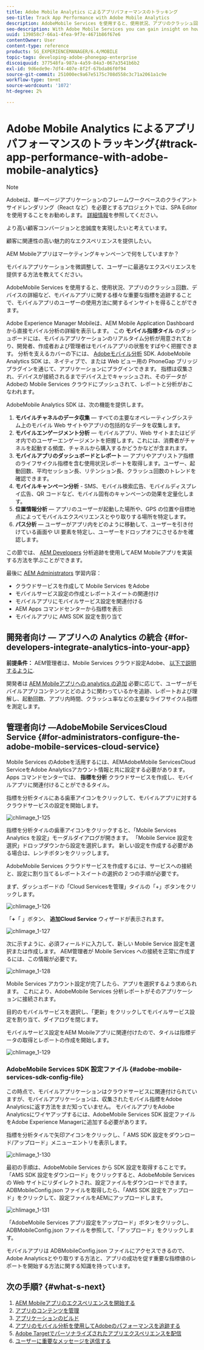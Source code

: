 ```yaml
---
title: Adobe Mobile Analytics によるアプリパフォーマンスのトラッキング
seo-title: Track App Performance with Adobe Mobile Analytics
description: AdobeMobile Services を使用すると、使用状況、アプリのクラッシュ回数、デバイスの詳細など、モバイルアプリに関する様々な重要な指標を追跡することで、モバイルアプリのユーザーの使用方法に関するインサイトを得ることができます。 このページでは、この機能について詳しく見ていきます。
seo-description: With Adobe Mobile Services you can gain insight on how your users are using your mobile apps by tracking usage, app crashes, device details and so many other critical metrics for your mobile apps. Follow this page to learn more.
uuid: 139858c7-66a1-4fea-9f7e-4671b86f67e6
contentOwner: User
content-type: reference
products: SG_EXPERIENCEMANAGER/6.4/MOBILE
topic-tags: developing-adobe-phonegap-enterprise
discoiquuid: 377548fa-987a-4a59-84a3-067a3541b6b2
exl-id: 9d6ede9e-7df4-407e-8f2f-67bda86f0f94
source-git-commit: 251000ec9a67e5175c708d558c3c71a2061a1c9e
workflow-type: tm+mt
source-wordcount: '1072'
ht-degree: 2%

---
```


# Adobe Mobile Analytics によるアプリパフォーマンスのトラッキング{#track-app-performance-with-adobe-mobile-analytics}

>[!NOTE]
>
>Adobeは、単一ページアプリケーションのフレームワークベースのクライアントサイドレンダリング（React など）を必要とするプロジェクトでは、SPA Editor を使用することをお勧めします。 [詳細情報](/help/sites-developing/spa-overview.md)を参照してください。

より高い顧客コンバージョンと忠誠度を実現したいと考えています。

顧客に関連性の高い魅力的なエクスペリエンスを提供したい。

AEM Mobileアプリはマーケティングキャンペーンで何をしていますか？

モバイルアプリケーションを微調整して、ユーザーに最適なエクスペリエンスを提供する方法を教えてください。

AdobeMobile Services を使用すると、使用状況、アプリのクラッシュ回数、デバイスの詳細など、モバイルアプリに関する様々な重要な指標を追跡することで、モバイルアプリのユーザーの使用方法に関するインサイトを得ることができます。

Adobe Experience Manager Mobileは、AEM Mobile Application Dashboard から直接モバイル分析の詳細を表示します。 この **モバイル指標タイル** のダッシュボードには、モバイルアプリケーションのリアルタイム分析が用意されており、開発者、作成者および管理者はモバイルアプリの状態をすばやく把握できます。 分析を支えるカバーの下には、 [Adobeモバイル分析](https://www.adobe.com/ca/solutions/digital-analytics/mobile-web-apps-analytics.html) SDK. AdobeMobile Analytics SDK は、ネイティブで、または Web ビュー用の PhoneGap ブリッジプラグインを通じて、アプリケーションにプラグインできます。 指標は収集され、デバイスが接続されるまでデバイス上でキャッシュされ、そのデータがAdobeの Mobile Services クラウドにプッシュされて、レポートと分析がおこなわれます。

AdobeMobile Analytics SDK は、次の機能を提供します。

1. **モバイルチャネルのデータ収集**  — すべての主要なオペレーティングシステム上のモバイル Web サイトやアプリの包括的なデータを収集します。
1. **モバイルエンゲージメント分析**  — モバイルアプリ、Web サイトまたはビデオ内でのユーザーエンゲージメントを把握します。これには、消費者がチャネルを起動する頻度、チャネルから購入するかどうかなどが含まれます。
1. **モバイルアプリのダッシュボードとレポート**  — アプリやアプリストア指標のライフサイクル指標を含む使用状況レポートを取得します。ユーザー、起動回数、平均セッション長、リテンション長、クラッシュ回数のトレンドを確認できます。
1. **モバイルキャンペーン分析** - SMS、モバイル検索広告、モバイルディスプレイ広告、QR コードなど、モバイル固有のキャンペーンの効果を定量化します。
1. **位置情報分析**  — アプリのユーザーが起動した場所や、GPS の位置や目標地点によってモバイルエクスペリエンスとやり取りする場所を特定します。
1. **パス分析**  — ユーザーがアプリ内をどのように移動して、ユーザーを引き付けている画面や UI 要素を特定し、ユーザーをドロップオフにさせるかを確認します。

この節では、 [AEM Developers](#developers) 分析追跡を使用してAEM Mobileアプリを実装する方法を学ぶことができます。

最後に [AEM Administrators](#administrators) 学習内容：

* クラウドサービスを作成して Mobile Services をAdobe
* モバイルサービス設定の作成とレポートスイートの関連付け
* モバイルアプリにモバイルサービス設定を関連付ける
* AEM Apps コマンドセンターから指標を表示
* モバイルアプリに AMS SDK 設定を割り当て

## 開発者向け — アプリへの Analytics の統合 {#for-developers-integrate-analytics-into-your-app}

**前提条件：** AEM管理者は、Mobile Services クラウド設定Adobe、 [以下で説明するように](#amscloudserviceconfig).

開発者は [AEM Mobileアプリへの analytics の追加](/help/mobile/phonegap-add-analytics-to-apps.md) 必要に応じて、ユーザーがモバイルアプリコンテンツとどのように関わっているかを追跡、レポートおよび理解し、起動回数、アプリ内時間、クラッシュ率などの主要なライフサイクル指標を測定します。

## 管理者向け —AdobeMobile ServicesCloud Service {#for-administrators-configure-the-adobe-mobile-services-cloud-service}

Mobile Services のAdobeを活用するには、AEMAdobeMobile ServicesCloud ServiceをAdobe Analyticsアカウント情報と共に設定する必要があります。 Apps コマンドセンターでは、 **指標を分析** クラウドサービスを作成し、モバイルアプリに関連付けることができるタイル。

指標を分析タイルにある歯車アイコンをクリックして、モバイルアプリに対するクラウドサービスの設定を開始します。

![chlimage_1-125](assets/chlimage_1-125.png)

指標を分析タイルの歯車アイコンをクリックすると、「Mobile Services Analytics を設定」モーダルダイアログが開きます。 「Mobile Service 設定を選択」ドロップダウンから設定を選択します。 新しい設定を作成する必要がある場合は、レンチボタンをクリックします。

AdobeMobile Services クラウドサービスを作成するには、サービスへの接続と、設定に割り当てるレポートスイートの選択の 2 つの手順が必要です。

まず、ダッシュボードの「Cloud Servicesを管理」タイルの「+」ボタンをクリックします。

![chlimage_1-126](assets/chlimage_1-126.png)

「**+**「 」ボタン、 **追加Cloud Service** ウィザードが表示されます。

![chlimage_1-127](assets/chlimage_1-127.png)

次に示すように、必須フィールドに入力して、新しい Mobile Service 設定を選択または作成します。 AEM管理者が Mobile Services への接続を正常に作成するには、この情報が必要です。

![chlimage_1-128](assets/chlimage_1-128.png)

Mobile Services アカウント設定が完了したら、アプリを選択するよう求められます。 これにより、AdobeMobile Services 分析レポートがそのアプリケーションに接続されます。

目的のモバイルサービスを選択し、「更新」をクリックしてモバイルサービス設定を割り当て、ダイアログを閉じます。

モバイルサービス設定をAEM Mobileアプリに関連付けたので、タイルは指標データの取得とレポートの作成を開始します。

![chlimage_1-129](assets/chlimage_1-129.png)

### AdobeMobile Services SDK 設定ファイル {#adobe-mobile-services-sdk-config-file}

この時点で、モバイルアプリケーションはクラウドサービスに関連付けられていますが、モバイルアプリケーションは、収集されたモバイル指標をAdobe Analyticsに返す方法をまだ知っていません。 モバイルアプリをAdobe Analyticsにワイヤアップするには、AdobeMobile Services SDK 設定ファイルをAdobe Experience Managerに追加する必要があります。

指標を分析タイルで矢印アイコンをクリックし、「 AMS SDK 設定をダウンロード/アップロード」メニューエントリを表示します。

![chlimage_1-130](assets/chlimage_1-130.png)

最初の手順は、AdobeMobile Services から SDK 設定を取得することです。「AMS SDK 設定をダウンロード」をクリックすると、AdobeMobile Services の Web サイトにリダイレクトされ、設定ファイルをダウンロードできます。 ADBMobileConfig.json ファイルを取得したら、「AMS SDK 設定をアップロード」をクリックして、設定ファイルをAEMにアップロードします。

![chlimage_1-131](assets/chlimage_1-131.png)

「AdobeMobile Services アプリ設定をアップロード」ボタンをクリックし、ADBMobileConfig.json ファイルを参照して、「アップロード」をクリックします。

モバイルアプリは ADBMobileConfig.json ファイルにアクセスできるので、Adobe Analyticsとやり取りする方法と、アプリの成功を促す重要な指標値のレポートを開始する方法に関する知識を持っています。

## 次の手順? {#what-s-next}

1. [AEM Mobileアプリのエクスペリエンスを開始する](/help/mobile/starting-aem-phonegap-app.md)
1. [アプリのコンテンツを管理](/help/mobile/phonegap-manage-app-content.md)
1. [アプリケーションのビルド](/help/mobile/building-app-mobile-phonegap.md)
1. [アプリのモバイル分析を使用してAdobeのパフォーマンスを追跡する](/help/mobile/phonegap-intro-to-app-analytics.md)
1. [Adobe Targetでパーソナライズされたアプリエクスペリエンスを配信](/help/mobile/phonegap-aem-mobile-content-personalization.md)
1. [ユーザーに重要なメッセージを送信する](/help/mobile/phonegap-push-notifications.md)
